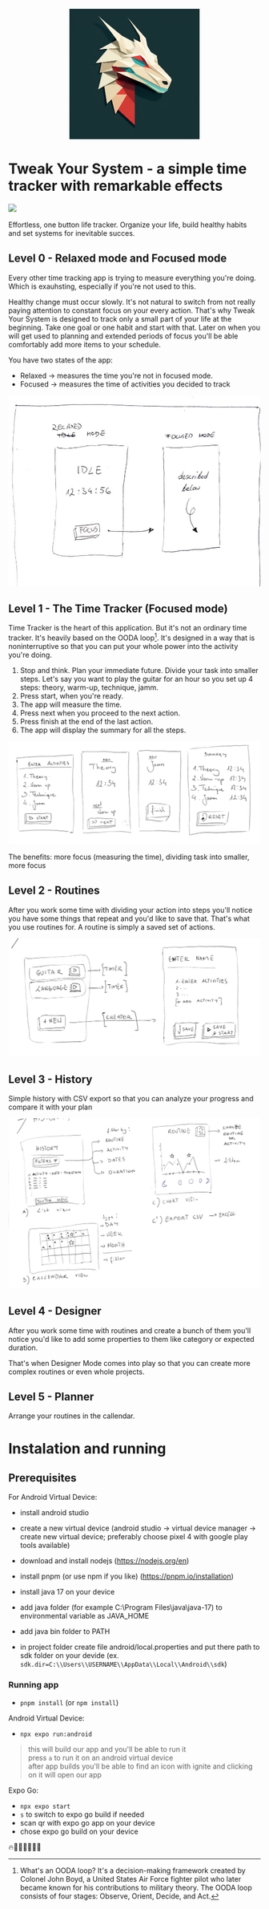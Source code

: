 <p align="center"><img src="/docs/abstract_geometric_dragon.png" width="260em" height="260em" /></p>

# Tweak Your System - a simple time tracker with remarkable effects
<img src="https://img.shields.io/badge/React_Native-20232A?style=for-the-badge&logo=react&logoColor=61DAFB" />

Effortless, one button life tracker. Organize your life, build healthy habits and set systems for inevitable succes.

## Level 0 - Relaxed mode and Focused mode

Every other time tracking app is trying to measure everything you're doing.  
Which is exauhsting, especially if you're not used to this. 

Healthy change must occur slowly. It's not natural to switch from not really paying attention to constant focus on your every action. That's why Tweak Your System is designed to track only a small part of your life at the beginning. Take one goal or one habit and start with that. Later on when you will get used to planning and extended periods of focus you'll be able comfortably add more items to your schedule. 

You have two states of the app:
- Relaxed -> measures the time you're not in focused mode.
- Focused -> measures the time of activities you decided to track

<img src="/docs/20240329_0_relaxed_focused.jpg" />

## Level 1 - The Time Tracker (Focused mode)

Time Tracker is the heart of this application. But it's not an ordinary time tracker. It's heavily based on the OODA loop[^1]. It's designed in a way that is noninterruptive so that you can put your whole power into the activity you're doing.

1. Stop and think. Plan your immediate future. Divide your task into smaller steps. Let's say you want to play the guitar for an hour so you set up 4 steps: theory, warm-up, technique, jamm.
2. Press start, when you're ready.
3. The app will measure the time.
4. Press next when you proceed to the next action.
5. Press finish at the end of the last action.
6. The app will display the summary for all the steps.

<img src="/docs/20240329_1_timer.jpg" />

The benefits: more focus (measuring the time), dividing task into smaller, more focus

## Level 2 - Routines

After you work some time with dividing your action into steps you'll notice you have some things that repeat and you'd like to save that. That's what you use routines for. A routine is simply a saved set of actions.

<img src="/docs/20240329_2_routines.jpg" />

## Level 3 - History

Simple history with CSV export so that you can analyze your progress and compare it with your plan

<img src="/docs/20240329_3_history.jpg" /> 

## Level 4 - Designer

After you work some time with routines and create a bunch of them you'll notice you'd like to add some properties to them like category or expected duration. 

That's when Designer Mode comes into play so that you can create more complex routines or even whole projects.

## Level 5 - Planner 

Arrange your routines in the callendar. 

# Instalation and running 

## Prerequisites
For Android Virtual Device:  
- install android studio
- create a new virtual device (android studio -> virtual device manager -> create new virtual device; preferably choose pixel 4 with google play tools available)

- download and install nodejs (https://nodejs.org/en)
- install pnpm (or use npm if you like) (https://pnpm.io/installation)
- install java 17 on your device 
- add java folder (for example C:\Program Files\java\java-17) to environmental variable as JAVA_HOME
- add java bin folder to PATH

- in project folder create file android/local.properties and put there path to sdk folder on your devide (ex. `sdk.dir=C:\\Users\\USERNAME\\AppData\\Local\\Android\\sdk`)

### Running app

- `pnpm install` (or `npm install`)

Android Virtual Device:
- `npx expo run:android`  
> this will build our app and you'll be able to run it  
press `a` to run it on an android virtual device  
after app builds you'll be able to find an icon with ignite and clicking on it will open our app  

Expo Go:  
- `npx expo start`
- `s` to switch to expo go build if needed
- scan qr with expo go app on your device
- chose expo go build on your device


🔥📱🧠🐰🐣🎨🤕


[^1]: What's an OODA loop? It's a decision-making framework created by Colonel John Boyd, a United States Air Force fighter pilot who later became known for his contributions to military theory. The OODA loop consists of four stages: Observe, Orient, Decide, and Act.

